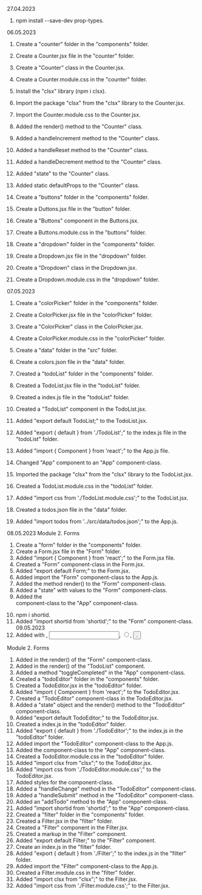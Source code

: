 27.04.2023
1. npm install --save-dev prop-types.

06.05.2023
1. Create a "counter" folder in the "components" folder.
2. Create a Counter.jsx file in the "counter" folder.
3. Create a "Counter" class in the Counter.jsx.
4. Create a Counter.module.css in the "counter" folder.
5. Install the "clsx" library (npm i clsx).
6. Import the package "clsx" from the "clsx" library to the Counter.jsx.
7. Import the Counter.module.css to the Counter.jsx.
8. Added the render() method to the "Counter" class.
9. Added a handleIncrement method to the "Counter" class.
10. Added a handleReset method to the "Counter" class.
11. Added a handleDecrement method to the "Counter" class.
12. Added "state" to the "Counter" class.
13. Added static defaultProps to the "Counter" class.
14. Create a "buttons" folder in the "components" folder.
15. Create a Duttons.jsx file in the "button" folder.
16. Create a "Buttons" component in the Buttons.jsx.
17. Create a Buttons.module.css in the "buttons" folder.

1. Create a "dropdown" folder in the "components" folder.
2. Create a Dropdown.jsx file in the "dropdown" folder.
3. Create a "Dropdown" class in the Dropdown.jsx.
4. Create a Dropdown.module.css in the "dropdown" folder.

07.05.2023
1. Create a "colorPicker" folder in the "components" folder.
2. Create a ColorPicker.jsx file in the "colorPicker" folder.
3. Create a "ColorPicker" class in the ColorPicker.jsx.
4. Create a ColorPicker.module.css in the "colorPicker" folder.
5. Create a "data" folder in the "src" folder.
6. Create a colors.json file in the "data" folder.

1. Created a "todoList" folder in the "components" folder.
2. Created a TodoList.jsx file in the "todoList" folder.
3. Created a index.js file in the "todoList" folder.
4. Created a "TodoList" component in the TodoList.jsx.
5. Added "export default TodoList;" to the TodoList.jsx.
6. Added "export { default } from './TodoList';" to the index.js file in the "todoList" folder.
7. Added "import { Component } from 'react';" to the App.js file.
8. Changed "App" component to an "App" component-class.
9. Imported the package "clsx" from the "clsx" library to the TodoList.jsx.
10. Created a TodoList.module.css in the "todoList" folder.
11. Added "import css from './TodoList.module.css';" to the TodoList.jsx.
12. Created a todos.json file in the "data" folder.
13. Added "import todos from '../src/data/todos.json';" to the App.js.

08.05.2023 Module 2. Forms
1. Create a "form" folder in the "components" folder.
2. Create a Form.jsx file in the "Form" folder.
3. Added "import { Component } from 'react';" to the Form.jsx file.
4. Created a "Form" component-class in the Form.jsx.
5. Added "export default Form;" to the Form.jsx.
6. Added import the "Form" component-class to the App.js.
7. Added the method render() to the "Form" component-class.
8. Added a "state" with values to the "Form" component-class.
9. Added the <Form> component-class to the "App" component-class.
10. npm i shortid.
11. Added "import shortid from 'shortid';" to the "Form" component-class.
09.05.2023
12. Added <form> with <label>, <input type="text">, <input type="radio">, <button type="submit">.

Module 2. Forms
1. Added <imput type="checkbox"> in the render() of the "Form" component-class.
2. Added <imput type="checkbox"> in the render() of the "TodoList" component.
3. Added a method "toggleCompleted" in the "App" component-class.
4. Created a "todoEditor" folder in the "components" folder.
5. Created a TodoEditor.jsx in the "todoEditor" folder.
6. Added "import { Component } from 'react';" to the TodoEditor.jsx.
7. Created a "TodoEditor" component-class in the TodoEditor.jsx.
8. Added a "state" object and the render() method to the "TodoEditor" component-class.
9. Added "export default TodoEditor;" to the TodoEditor.jsx.
10. Created a index.js in the "todoEditor" folder.
11. Added "export { default } from './TodoEditor';" to the index.js in the "todoEditor" folder.
12. Added import the "TodoEditor" component-class to the App.js.
13. Added the <TodoEditor> component-class to the "App" component-class.
14. Created a TodoEditor.module.css in the "todoEditor" folder.
15. Added "import clsx from "clsx";" to the TodoEditor.jsx.
16. Added "import css from './TodoEditor.module.css';" to the TodoEditor.jsx.
17. Added styles for the <TodoEditor> component-class.
18. Added a "handleChange" method in the "TodoEditor" component-class.
19. Added a "handleSubmit" method in the "TodoEditor" component-class.
20. Added an "addTodo" method to the "App" component-class.
21. Added "import shortid from 'shortid';" to the "App" component-class.
22. Created a "filter" folder in the "components" folder.
23. Created a Filter.jsx in the "filter" folder.
24. Created a "Filter" component in the Filter.jsx.
25. Created a markup in the "Filter" component.
26. Added "export default Filter;" to the "Filter" component.
27. Create an index.js in the "filter" folder.
28. Added "export { default } from './Filter';" to the index.js in the "filter" folder.
29. Added import the "Filter" component-class to the App.js.
30. Created a Filter.module.css in the "filter" folder.
31. Added "import clsx from "clsx";" to the Filter.jsx.
32. Added "import css from './Filter.module.css';" to the Filter.jsx.
